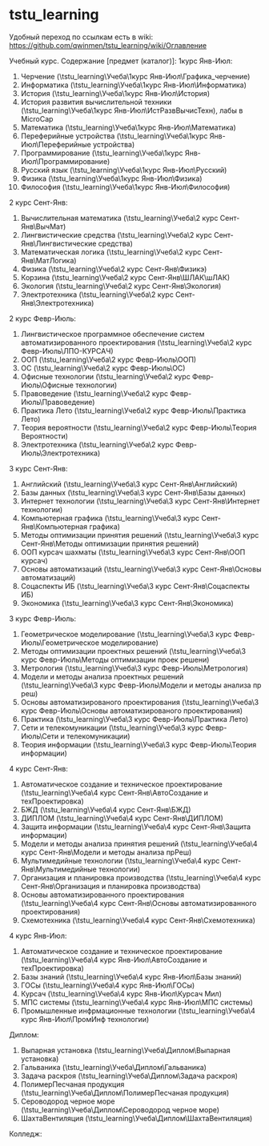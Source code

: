 # tstu_learning
Удобный переход по ссылкам есть в wiki: https://github.com/qwinmen/tstu_learning/wiki/Оглавление

Учебный курс.
Содержание [предмет (каталог)]:
1курс Янв-Июл:
1. Черчение (\tstu_learning\Учеба\1курс Янв-Июл\Графика_черчение\)
2. Информатика (\tstu_learning\Учеба\1курс Янв-Июл\Информатика\)
3. История (\tstu_learning\Учеба\1курс Янв-Июл\История\)
4. История развития вычислительной техники (\tstu_learning\Учеба\1курс Янв-Июл\ИстРазвВычисТехн\), лабы в MicroCap
5. Математика (\tstu_learning\Учеба\1курс Янв-Июл\Математика\)
6. Переферийные устройства (\tstu_learning\Учеба\1курс Янв-Июл\Переферийные устройства\)
7. Программирование (\tstu_learning\Учеба\1курс Янв-Июл\Программирование\)
8. Русский язык (\tstu_learning\Учеба\1курс Янв-Июл\Русский\)
9. Физика (\tstu_learning\Учеба\1курс Янв-Июл\Физика\)
10. Философия (\tstu_learning\Учеба\1курс Янв-Июл\Философия\)

2 курс Сент-Янв:
1. Вычислительная математика (\tstu_learning\Учеба\2 курс Сент-Янв\ВычМат\)
2. Лингвистические средства (\tstu_learning\Учеба\2 курс Сент-Янв\Лингвистические средства\)
3. Математическая логика (\tstu_learning\Учеба\2 курс Сент-Янв\МатЛогика\)
4. Физика (\tstu_learning\Учеба\2 курс Сент-Янв\Физикэ\)
5. Корзина (\tstu_learning\Учеба\2 курс Сент-Янв\ШЛАК\шЛАК\)
6. Экология (\tstu_learning\Учеба\2 курс Сент-Янв\Экология\)
7. Электротехника (\tstu_learning\Учеба\2 курс Сент-Янв\Электротехника\)

2 курс Февр-Июль:
1. Лингвистическое программное обеспечение систем автоматизированного проектирования (\tstu_learning\Учеба\2 курс Февр-Июль\ЛПО-КУРСАЧ\)
2. ООП (\tstu_learning\Учеба\2 курс Февр-Июль\ООП\)
3. ОС (\tstu_learning\Учеба\2 курс Февр-Июль\ОС\)
4. Офисные технологии (\tstu_learning\Учеба\2 курс Февр-Июль\Офисные технологии\)
5. Правоведение (\tstu_learning\Учеба\2 курс Февр-Июль\Правоведение\)
6. Практика Лето (\tstu_learning\Учеба\2 курс Февр-Июль\Практика Лето\)
7. Теория вероятности (\tstu_learning\Учеба\2 курс Февр-Июль\Теория Вероятности\)
8. Электротехника (\tstu_learning\Учеба\2 курс Февр-Июль\Электротехника\)

3 курс Сент-Янв:
1. Английский (\tstu_learning\Учеба\3 курс Сент-Янв\Английский\)
2. Базы данных (\tstu_learning\Учеба\3 курс Сент-Янв\Базы данных\)
3. Интернет технологии (\tstu_learning\Учеба\3 курс Сент-Янв\Интернет технологии\)
4. Компьютерная графика (\tstu_learning\Учеба\3 курс Сент-Янв\Компьютерная графика\)
5. Методы оптимизации принятия решений (\tstu_learning\Учеба\3 курс Сент-Янв\Методы оптимизации принятия решений\)
6. ООП курсач шахматы (\tstu_learning\Учеба\3 курс Сент-Янв\ООП курсач\)
7. Основы автоматизаций (\tstu_learning\Учеба\3 курс Сент-Янв\Основы автоматизаций\)
8. Соцаспекты ИБ (\tstu_learning\Учеба\3 курс Сент-Янв\Соцаспекты ИБ\)
9. Экономика (\tstu_learning\Учеба\3 курс Сент-Янв\Экономика\)

3 курс Февр-Июль:
1. Геометрическое моделирование (\tstu_learning\Учеба\3 курс Февр-Июль\Геометрическое моделирование\)
2. Методы оптимизации проектных решений (\tstu_learning\Учеба\3 курс Февр-Июль\Методы оптимизации проек решени\)
3. Метрология (\tstu_learning\Учеба\3 курс Февр-Июль\Метрология\)
4. Модели и методы анализа проектных решений (\tstu_learning\Учеба\3 курс Февр-Июль\Модели и методы анализа пр реш\)
5. Основы автоматизированого проектирования (\tstu_learning\Учеба\3 курс Февр-Июль\Основы автоматизированого проектирования\)
6. Практика (\tstu_learning\Учеба\3 курс Февр-Июль\Практика Лето\)
7. Сети и телекомуникации (\tstu_learning\Учеба\3 курс Февр-Июль\Сети и телекомуникации\)
8. Теория информации (\tstu_learning\Учеба\3 курс Февр-Июль\Теория информации\)

4 курс Сент-Янв:
1. Автоматическое создание и техническое проектирование (\tstu_learning\Учеба\4 курс Сент-Янв\АвтоСоздание и техПроектировка\)
2. БЖД (\tstu_learning\Учеба\4 курс Сент-Янв\БЖД\)
3. ДИПЛОМ (\tstu_learning\Учеба\4 курс Сент-Янв\ДИПЛОМ\)
4. Защита информации (\tstu_learning\Учеба\4 курс Сент-Янв\Защита информации\)
5. Модели и методы анализа принятия решений (\tstu_learning\Учеба\4 курс Сент-Янв\Модели и методы анализа прРеш\)
6. Мультимедийные технологии (\tstu_learning\Учеба\4 курс Сент-Янв\Мультимедийные технологии\)
7. Организация и планировка производства (\tstu_learning\Учеба\4 курс Сент-Янв\Организация и планировка производства\)
8. Основы автоматизированного проектирования (\tstu_learning\Учеба\4 курс Сент-Янв\Основы автоматизированного проектирования\)
9. Схемотехника (\tstu_learning\Учеба\4 курс Сент-Янв\Схемотехника\)

4 курс Янв-Июл:
1. Автоматическое создание и техническое проектирование (\tstu_learning\Учеба\4 курс Янв-Июл\АвтоСоздание и техПроектировка\)
2. Базы знаний (\tstu_learning\Учеба\4 курс Янв-Июл\Базы знаний\)
3. ГОСы (\tstu_learning\Учеба\4 курс Янв-Июл\ГОСы\)
4. Курсач (\tstu_learning\Учеба\4 курс Янв-Июл\Курсач Мил\)
5. МПС системы (\tstu_learning\Учеба\4 курс Янв-Июл\МПС системы\)
6. Промышленные инфрмационные технологии (\tstu_learning\Учеба\4 курс Янв-Июл\ПромИнф технологии\)

Диплом:
1. Выпарная установка (\tstu_learning\Учеба\Диплом\Выпарная установка)
2. Гальваника (\tstu_learning\Учеба\Диплом\Гальваника)
3. Задача раскроя (\tstu_learning\Учеба\Диплом\Задача раскроя)
4. ПолимерПесчаная продукция (\tstu_learning\Учеба\Диплом\ПолимерПесчаная продукция)
5. Сероводород черное море (\tstu_learning\Учеба\Диплом\Сероводород черное море)
6. ШахтаВентиляция (\tstu_learning\Учеба\Диплом\ШахтаВентиляция)

Колледж: